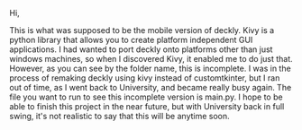 Hi,

This is what was supposed to be the mobile version of deckly.
Kivy is a python library that allows you to create platform independent GUI applications. I had wanted to port deckly onto platforms other than just windows machines, 
so when I discovered Kivy, it enabled me to do just that.
However, as you can see by the folder name, this is incomplete. I was in the process of remaking deckly using kivy instead of customtkinter, but I ran out of time, as I went back to University, and became really busy again.
The file you want to run to see this incomplete version is main.py. I hope to be able to finish this project in the near future, but with University back in full swing, it's not realistic to say that this will be anytime soon.
